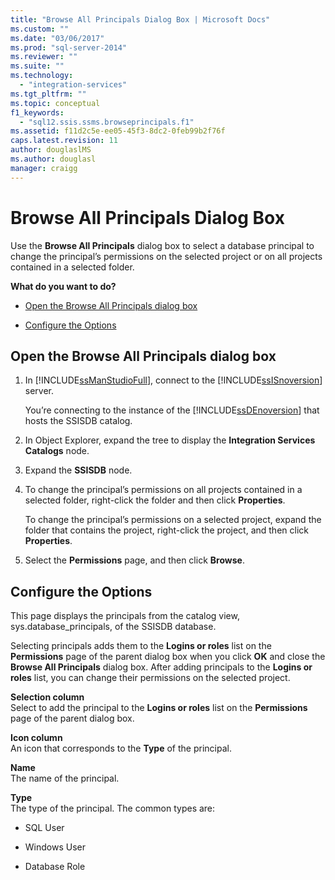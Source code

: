 ```yaml
---
title: "Browse All Principals Dialog Box | Microsoft Docs"
ms.custom: ""
ms.date: "03/06/2017"
ms.prod: "sql-server-2014"
ms.reviewer: ""
ms.suite: ""
ms.technology: 
  - "integration-services"
ms.tgt_pltfrm: ""
ms.topic: conceptual
f1_keywords: 
  - "sql12.ssis.ssms.browseprincipals.f1"
ms.assetid: f11d2c5e-ee05-45f3-8dc2-0feb99b2f76f
caps.latest.revision: 11
author: douglaslMS
ms.author: douglasl
manager: craigg
---
```

# Browse All Principals Dialog Box
  Use the **Browse All Principals** dialog box to select a database principal to change the principal’s permissions on the selected project or on all projects contained in a selected folder.  
  
 **What do you want to do?**  
  
-   [Open the Browse All Principals dialog box](#open_dialog)  
  
-   [Configure the Options](#options)  
  
##  <a name="open_dialog"></a> Open the Browse All Principals dialog box  
  
1.  In [!INCLUDE[ssManStudioFull](../../includes/ssmanstudiofull-md.md)], connect to the [!INCLUDE[ssISnoversion](../../includes/ssisnoversion-md.md)] server.  
  
     You’re connecting to the instance of the [!INCLUDE[ssDEnoversion](../../includes/ssdenoversion-md.md)] that hosts the SSISDB catalog.  
  
2.  In Object Explorer, expand the tree to display the **Integration Services Catalogs** node.  
  
3.  Expand the **SSISDB** node.  
  
4.  To change the principal’s permissions on all projects contained in a selected folder, right-click the folder and then click **Properties**.  
  
     To change the principal’s permissions on a selected project, expand the folder that contains the project, right-click the project, and then click **Properties**.  
  
5.  Select the **Permissions** page, and then click **Browse**.  
  
##  <a name="options"></a> Configure the Options  
 This page displays the principals from the catalog view, sys.database_principals, of the SSISDB database.  
  
 Selecting principals adds them to the **Logins or roles** list on the **Permissions** page of the parent dialog box when you click **OK** and close the **Browse All Principals** dialog box. After adding principals to the **Logins or roles** list, you can change their permissions on the selected project.  
  
 **Selection column**  
 Select to add the principal to the **Logins or roles** list on the **Permissions** page of the parent dialog box.  
  
 **Icon column**  
 An icon that corresponds to the **Type** of the principal.  
  
 **Name**  
 The name of the principal.  
  
 **Type**  
 The type of the principal. The common types are:  
  
-   SQL User  
  
-   Windows User  
  
-   Database Role  
  
  
